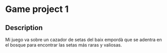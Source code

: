 # Game project 1

## Description

Mi juego va sobre un cazador de setas del baix empordà que se adentra en el bosque para encontrar las setas más raras y valiosas.
